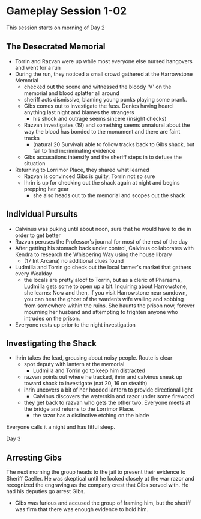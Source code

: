 # Gameplay Session 1-02
This session starts on morning of Day 2
## The Desecrated Memorial
- Torrin and Razvan were up while most everyone else nursed hangovers and went for a run
- During the run, they noticed a small crowd gathered at the Harrowstone Memorial
	- checked out the scene and witnessed the bloody 'V' on the memorial and blood splatter all around
	- sheriff acts dismissive, blaming young punks playing some prank.
	- Gibs comes out to investigate the fuss. Denies having heard anything last night and blames the strangers
		- his shock and outrage seems sincere (insight checks)
	- Razvan investigates (19) and something seems unnatural about the way the blood has bonded to the monument and there are faint tracks
		- (natural 20 Survival) able to follow tracks back to Gibs shack, but fail to find incriminating evidence
	- Gibs accusations intensify and the sheriff steps in to defuse the situation
- Returning to Lorrimor Place, they shared what learned
	- Razvan is convinced Gibs is guilty, Torrin not so sure
	- Ihrin is up for checking out the shack again at night and begins prepping her gear
		- she also heads out to the memorial and scopes out the shack

## Individual Pursuits
- Calvinus was puking until about noon, sure that he would have to die in order to get better
- Razvan peruses the Professor's journal for most of the rest of the day
- After getting his stomach back under control, Calvinus collaborates with Kendra to research the Whispering Way using the house library
	- (17 Int Arcana) no additional clues found
- Ludmilla and Torrin go check out the local farmer's market that gathers every Wealday
	- the locals are pretty aloof to Torrin, but as a cleric of Pharasma, Ludmilla gets some to open up a bit. Inquiring about Harrowstone, she learns: Now and then, if you visit Harrowstone near sundown, you can hear the ghost of the warden’s wife wailing and sobbing from somewhere within the ruins. She haunts the prison now, forever mourning her husband and attempting to frighten anyone who intrudes on the prison.
- Everyone rests up prior to the night investigation

## Investigating the Shack
- Ihrin takes the lead, grousing about noisy people. Route is clear
	- spot deputy with lantern at the memorial
		- Ludmilla and Torrin go to keep him distracted
	- razvan points out where he tracked, ihrin and calvinus sneak up toward shack to investigate (nat 20, 16 on stealth)
	- ihrin uncovers a bit of her hooded lantern to provide directional light
		- Calvinus discovers the waterskin and razor under some firewood
	- they get back to razvan who gets the other two. Everyone meets at the bridge and returns to the Lorrimor Place.
		- the razor has a distinctive etching on the blade

Everyone calls it a night and has fitful sleep.

Day 3
## Arresting Gibs
The next morning the group heads to the jail to present their evidence to Sheriff Caeller. He was skeptical until he looked closely at the war razor and recognized the engraving as the company crest that Gibs served with. He had his deputies go arrest Gibs.
- Gibs was furious and accused the group of framing him, but the sheriff was firm that there was enough evidence to hold him.




